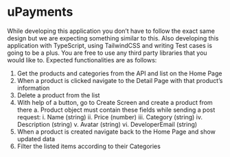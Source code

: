 # uPayments

While developing this application you don’t have to follow the exact same design but we
are expecting something similar to this.
Also developing this application with TypeScript, using TailwindCSS and writing Test
cases is going to be a plus.
You are free to use any third party libraries that you would like to.
Expected functionalities are as follows:

1. Get the products and categories from the API and list on the Home Page
2. When a product is clicked navigate to the Detail Page with that product’s
   information
3. Delete a product from the list
4. With help of a button, go to Create Screen and create a product from there
   a. Product object must contain these fields while sending a post request:
   i. Name (string)
   ii. Price (number)
   iii. Category (string)
   iv. Description (string)
   v. Avatar (string)
   vi. DeveloperEmail (string)
5. When a product is created navigate back to the Home Page and show updated
   data
6. Filter the listed items according to their Categories
